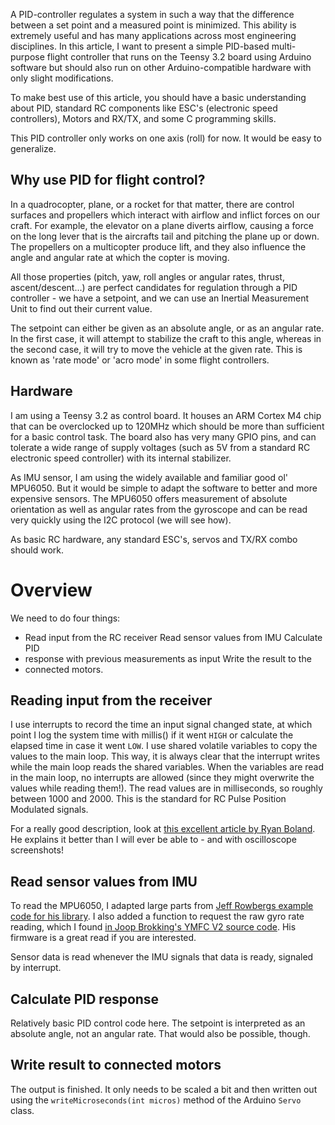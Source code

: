 
A PID-controller regulates a system in such a way that the difference between a
set point and a measured point is minimized. This ability is extremely useful
and has many applications across most engineering disciplines. In this article,
I want to present a simple PID-based multi-purpose flight controller that runs
on the Teensy 3.2 board using Arduino software but should also run on other
Arduino-compatible hardware with only slight modifications.

To make best use of this article, you should have a basic understanding about
PID, standard RC components like ESC's (electronic speed controllers), Motors
and RX/TX, and some C programming skills.

This PID controller only works on one axis (roll) for now. It would be easy to
generalize.

## Why use PID for flight control?

In a quadrocopter, plane, or a rocket for that matter, there are control
surfaces and propellers which interact with airflow and inflict forces on our
craft. For example, the elevator on a plane diverts airflow, causing a force on
the long lever that is the aircrafts tail and pitching the plane up or down.
The propellers on a multicopter produce lift, and they also influence the angle
and angular rate at which the copter is moving.

All those properties (pitch, yaw, roll angles or angular rates, thrust,
ascent/descent...) are perfect candidates for regulation through a PID
controller - we have a setpoint, and we can use an Inertial Measurement Unit to
find out their current value.

The setpoint can either be given as an absolute angle, or as an angular rate.
In the first case, it will attempt to stabilize the craft to this angle,
whereas in the second case, it will try to move the vehicle at the given rate.
This is known as 'rate mode' or 'acro mode' in some flight controllers.

## Hardware

I am using a Teensy 3.2 as control board. It houses an ARM Cortex M4 chip that
can be overclocked up to 120MHz which should be more than sufficient for a
basic control task. The board also has very many GPIO pins, and can tolerate a
wide range of supply voltages (such as 5V from a standard RC electronic speed
controller) with its internal stabilizer.

As IMU sensor, I am using the widely available and familiar good ol' MPU6050.
But it would be simple to adapt the software to better and more expensive
sensors. The MPU6050 offers measurement of absolute orientation as well as
angular rates from the gyroscope and can be read very quickly using the I2C
protocol (we will see how).

As basic RC hardware, any standard ESC's, servos and TX/RX combo should work.

# Overview

We need to do four things:

* Read input from the RC receiver Read sensor values from IMU Calculate PID
* response with previous measurements as input Write the result to the
* connected motors.

## Reading input from the receiver

I use interrupts to record the time an input signal changed state, at which
point I log the system time with millis() if it went ``HIGH`` or calculate the
elapsed time in case it went ``LOW``. I use shared volatile variables to copy
the values to the main loop. This way, it is always clear that the interrupt
writes while the main loop reads the shared variables. When the variables are
read in the main loop, no interrupts are allowed (since they might overwrite
the values while reading them!). The read values are in milliseconds, so
roughly between 1000 and 2000. This is the standard for RC Pulse Position
Modulated signals.

For a really good description, look at [this excellent article by Ryan
Boland](https://ryanboland.com/blog/reading-rc-receiver-values/). He explains
it better than I will ever be able to - and with oscilloscope screenshots!

## Read sensor values from IMU

To read the MPU6050, I adapted large parts from [Jeff Rowbergs example code for
his
library](https://github.com/jrowberg/i2cdevlib/blob/master/Arduino/MPU6050/examples/MPU6050_DMP6/MPU6050_DMP6.ino).
I also added a function to request the raw gyro rate reading, which I found [in
Joop Brokking's YMFC V2 source
code](http://www.brokking.net/ymfc-3d_v2_main.html). His firmware is a great
read if you are interested.

Sensor data is read whenever the IMU signals that data is ready, signaled by
interrupt.

## Calculate PID response

Relatively basic PID control code here. The setpoint is interpreted as an
absolute angle, not an angular rate. That would also be possible, though.

## Write result to connected motors

The output is finished. It only needs to be scaled a bit and then written out
using the ``writeMicroseconds(int micros)`` method of the Arduino ``Servo``
class.
